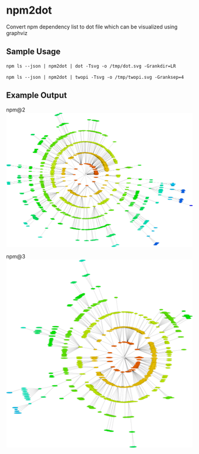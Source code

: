 # npm2dot
Convert npm dependency list to dot file which can be visualized using graphviz

## Sample Usage

```
npm ls --json | npm2dot | dot -Tsvg -o /tmp/dot.svg -Grankdir=LR 
```

```
npm ls --json | npm2dot | twopi -Tsvg -o /tmp/twopi.svg -Granksep=4
```

## Example Output

npm@2
![npm2](doc/oneapm@npm2.svg)

npm@3
![npm3](doc/oneapm@npm3.svg)
